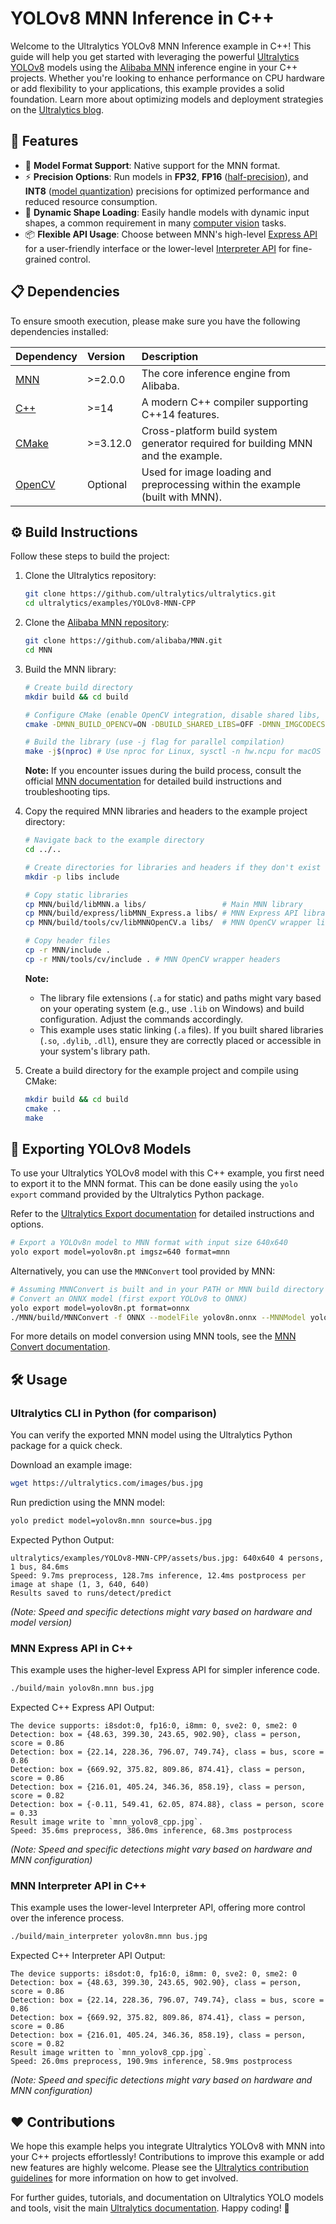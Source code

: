 # YOLOv8 MNN Inference in C++

Welcome to the Ultralytics YOLOv8 MNN Inference example in C++! This guide will help you get started with leveraging the powerful [Ultralytics YOLOv8](https://docs.ultralytics.com/models/yolov8/) models using the [Alibaba MNN](https://mnn-docs.readthedocs.io/en/latest/) inference engine in your C++ projects. Whether you're looking to enhance performance on CPU hardware or add flexibility to your applications, this example provides a solid foundation. Learn more about optimizing models and deployment strategies on the [Ultralytics blog](https://www.ultralytics.com/blog).

## 🌟 Features

- 🚀 **Model Format Support**: Native support for the MNN format.
- ⚡ **Precision Options**: Run models in **FP32**, **FP16** ([half-precision](https://www.ultralytics.com/glossary/half-precision)), and **INT8** ([model quantization](https://www.ultralytics.com/glossary/model-quantization)) precisions for optimized performance and reduced resource consumption.
- 🔄 **Dynamic Shape Loading**: Easily handle models with dynamic input shapes, a common requirement in many [computer vision](https://www.ultralytics.com/glossary/computer-vision-cv) tasks.
- 📦 **Flexible API Usage**: Choose between MNN's high-level [Express API](https://github.com/alibaba/MNN) for a user-friendly interface or the lower-level [Interpreter API](https://mnn-docs.readthedocs.io/en/latest/cpp/Interpreter.html) for fine-grained control.

## 📋 Dependencies

To ensure smooth execution, please make sure you have the following dependencies installed:

| Dependency                                        | Version  | Description                                                                      |
| :------------------------------------------------ | :------- | :------------------------------------------------------------------------------- |
| [MNN](https://mnn-docs.readthedocs.io/en/latest/) | >=2.0.0  | The core inference engine from Alibaba.                                          |
| [C++](https://en.cppreference.com/w/)             | >=14     | A modern C++ compiler supporting C++14 features.                                 |
| [CMake](https://cmake.org/documentation/)         | >=3.12.0 | Cross-platform build system generator required for building MNN and the example. |
| [OpenCV](https://opencv.org/)                     | Optional | Used for image loading and preprocessing within the example (built with MNN).    |

## ⚙️ Build Instructions

Follow these steps to build the project:

1.  Clone the Ultralytics repository:

    ```bash
    git clone https://github.com/ultralytics/ultralytics.git
    cd ultralytics/examples/YOLOv8-MNN-CPP
    ```

2.  Clone the [Alibaba MNN repository](https://github.com/alibaba/MNN):

    ```bash
    git clone https://github.com/alibaba/MNN.git
    cd MNN
    ```

3.  Build the MNN library:

    ```bash
    # Create build directory
    mkdir build && cd build

    # Configure CMake (enable OpenCV integration, disable shared libs, enable image codecs)
    cmake -DMNN_BUILD_OPENCV=ON -DBUILD_SHARED_LIBS=OFF -DMNN_IMGCODECS=ON ..

    # Build the library (use -j flag for parallel compilation)
    make -j$(nproc) # Use nproc for Linux, sysctl -n hw.ncpu for macOS
    ```

    **Note:** If you encounter issues during the build process, consult the official [MNN documentation](https://mnn-docs.readthedocs.io/en/latest/) for detailed build instructions and troubleshooting tips.

4.  Copy the required MNN libraries and headers to the example project directory:

    ```bash
    # Navigate back to the example directory
    cd ../..

    # Create directories for libraries and headers if they don't exist
    mkdir -p libs include

    # Copy static libraries
    cp MNN/build/libMNN.a libs/                 # Main MNN library
    cp MNN/build/express/libMNN_Express.a libs/ # MNN Express API library
    cp MNN/build/tools/cv/libMNNOpenCV.a libs/  # MNN OpenCV wrapper library

    # Copy header files
    cp -r MNN/include .
    cp -r MNN/tools/cv/include . # MNN OpenCV wrapper headers
    ```

    **Note:**
    - The library file extensions (`.a` for static) and paths might vary based on your operating system (e.g., use `.lib` on Windows) and build configuration. Adjust the commands accordingly.
    - This example uses static linking (`.a` files). If you built shared libraries (`.so`, `.dylib`, `.dll`), ensure they are correctly placed or accessible in your system's library path.

5.  Create a build directory for the example project and compile using CMake:
    ```bash
    mkdir build && cd build
    cmake ..
    make
    ```

## 🔄 Exporting YOLOv8 Models

To use your Ultralytics YOLOv8 model with this C++ example, you first need to export it to the MNN format. This can be done easily using the `yolo export` command provided by the Ultralytics Python package.

Refer to the [Ultralytics Export documentation](https://docs.ultralytics.com/modes/export/) for detailed instructions and options.

```bash
# Export a YOLOv8n model to MNN format with input size 640x640
yolo export model=yolov8n.pt imgsz=640 format=mnn
```

Alternatively, you can use the `MNNConvert` tool provided by MNN:

```bash
# Assuming MNNConvert is built and in your PATH or MNN build directory
# Convert an ONNX model (first export YOLOv8 to ONNX)
yolo export model=yolov8n.pt format=onnx
./MNN/build/MNNConvert -f ONNX --modelFile yolov8n.onnx --MNNModel yolov8n.mnn --bizCode biz
```

For more details on model conversion using MNN tools, see the [MNN Convert documentation](https://mnn-docs.readthedocs.io/en/latest/tools/convert.html).

## 🛠️ Usage

### Ultralytics CLI in Python (for comparison)

You can verify the exported MNN model using the Ultralytics Python package for a quick check.

Download an example image:

```bash
wget https://ultralytics.com/images/bus.jpg
```

Run prediction using the MNN model:

```bash
yolo predict model=yolov8n.mnn source=bus.jpg
```

Expected Python Output:

```
ultralytics/examples/YOLOv8-MNN-CPP/assets/bus.jpg: 640x640 4 persons, 1 bus, 84.6ms
Speed: 9.7ms preprocess, 128.7ms inference, 12.4ms postprocess per image at shape (1, 3, 640, 640)
Results saved to runs/detect/predict
```

_(Note: Speed and specific detections might vary based on hardware and model version)_

### MNN Express API in C++

This example uses the higher-level Express API for simpler inference code.

```bash
./build/main yolov8n.mnn bus.jpg
```

Expected C++ Express API Output:

```
The device supports: i8sdot:0, fp16:0, i8mm: 0, sve2: 0, sme2: 0
Detection: box = {48.63, 399.30, 243.65, 902.90}, class = person, score = 0.86
Detection: box = {22.14, 228.36, 796.07, 749.74}, class = bus, score = 0.86
Detection: box = {669.92, 375.82, 809.86, 874.41}, class = person, score = 0.86
Detection: box = {216.01, 405.24, 346.36, 858.19}, class = person, score = 0.82
Detection: box = {-0.11, 549.41, 62.05, 874.88}, class = person, score = 0.33
Result image write to `mnn_yolov8_cpp.jpg`.
Speed: 35.6ms preprocess, 386.0ms inference, 68.3ms postprocess
```

_(Note: Speed and specific detections might vary based on hardware and MNN configuration)_

### MNN Interpreter API in C++

This example uses the lower-level Interpreter API, offering more control over the inference process.

```bash
./build/main_interpreter yolov8n.mnn bus.jpg
```

Expected C++ Interpreter API Output:

```
The device supports: i8sdot:0, fp16:0, i8mm: 0, sve2: 0, sme2: 0
Detection: box = {48.63, 399.30, 243.65, 902.90}, class = person, score = 0.86
Detection: box = {22.14, 228.36, 796.07, 749.74}, class = bus, score = 0.86
Detection: box = {669.92, 375.82, 809.86, 874.41}, class = person, score = 0.86
Detection: box = {216.01, 405.24, 346.36, 858.19}, class = person, score = 0.82
Result image written to `mnn_yolov8_cpp.jpg`.
Speed: 26.0ms preprocess, 190.9ms inference, 58.9ms postprocess
```

_(Note: Speed and specific detections might vary based on hardware and MNN configuration)_

## ❤️ Contributions

We hope this example helps you integrate Ultralytics YOLOv8 with MNN into your C++ projects effortlessly! Contributions to improve this example or add new features are highly welcome. Please see the [Ultralytics contribution guidelines](https://docs.ultralytics.com/help/contributing/) for more information on how to get involved.

For further guides, tutorials, and documentation on Ultralytics YOLO models and tools, visit the main [Ultralytics documentation](https://docs.ultralytics.com/). Happy coding! 🚀

